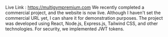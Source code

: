 Live Link : https://multigympremium.com
We recently completed a commercial project, and the website is now live. Although I haven't set the commercial URL yet, I can share it for demonstration purposes. The project was developed using React, Node.js, Express.js, Tailwind CSS, and other technologies. For security, we implemented JWT tokens.
